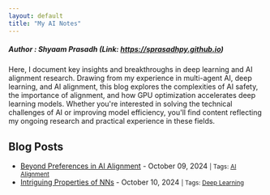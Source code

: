 ```yaml
---
layout: default
title: "My AI Notes"
---
```


##### Author : Shyaam Prasadh (Link: https://sprasadhpy.github.io)

Here, I document key insights and breakthroughs in deep learning and AI alignment research. Drawing from my experience in multi-agent AI, deep learning, and AI alignment, this blog explores the complexities of AI safety, the importance of alignment, and how GPU optimization accelerates deep learning models. Whether you're interested in solving the technical challenges of AI or improving model efficiency, you'll find content reflecting my ongoing research and practical experience in these fields.

<!-- Meta information for reading time and visit count -->
<div class="meta-info">
  <span id="estimated-reading-time"></span> 
  <span id="visit-count"></span>
</div>

## Blog Posts
<ul>
  <li>
    <a href="https://sprasadhpy.github.io/myAInotes/2024-10-09.html">Beyond Preferences in AI Alignment</a> - October 09, 2024 
    <span style="font-size: 0.85em;"> | Tags: <a href="/tags/AI-alignment">AI Alignment</a></span>
  </li>
  <li>
    <a href="https://sprasadhpy.github.io/myAInotes/2024-10-10.html">Intriguing Properties of NNs</a> - October 10, 2024 
    <span style="font-size: 0.85em;"> | Tags: <a href="/tags/Deep-Learning">Deep Learning</a></span>
  </li>
</ul>
